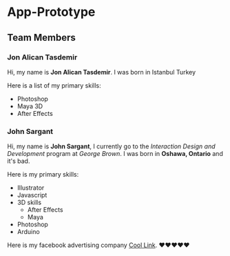 # App-Prototype

## Team Members

### Jon Alican Tasdemir

Hi, my name is **Jon Alican Tasdemir**. I was born in Istanbul Turkey

Here is a list of my primary skills:
* Photoshop
* Maya 3D
* After Effects





### John Sargant

Hi, my name is **John Sargant**, I currently go to the _Interaction Design and Development_ program at *George Brown*. I was born in **Oshawa, Ontario** and it's bad.

Here is my primary skills:
* Illustrator
* Javascript
* 3D skills
    * After Effects
    * Maya
* Photoshop
* Arduino

Here is my facebook advertising company [Cool Link](www.facebook.com/chariottravel).
:heart::heart::heart::heart::heart:
